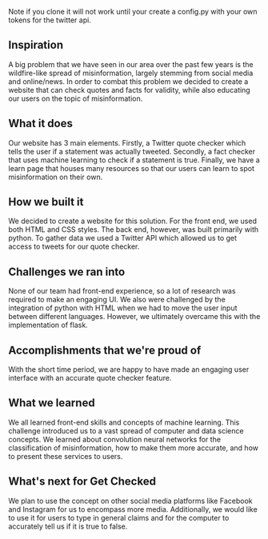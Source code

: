 Note if you clone it will not work until your create a config.py with your own tokens for the twitter api.

## Inspiration
A big problem that we have seen in our area over the past few years is the wildfire-like spread of misinformation, largely stemming from social media and online/news. In order to combat this problem we decided to create a website that can check quotes and facts for validity, while also educating our users on the topic of misinformation. 
## What it does
Our website has 3 main elements. Firstly, a Twitter quote checker which tells the user if a statement was actually tweeted. Secondly, a fact checker that uses machine learning to check if a statement is true. Finally, we have a learn page that houses many resources so that our users can learn to spot misinformation on their own. 
## How we built it
We decided to create a website for this solution. For the front end, we used both HTML and CSS styles. The back end, however, was built primarily with python. To gather data we used a Twitter API which allowed us to get access to tweets for our quote checker. 
## Challenges we ran into
None of our team had front-end experience, so  a lot of research was required to make an engaging UI. We also were challenged by the integration of python with HTML when we had to move the user input between different languages. However, we ultimately overcame this with the implementation of flask. 
## Accomplishments that we're proud of
With the short time period, we are happy to have made an engaging user interface with an accurate quote checker feature.
## What we learned
We all learned front-end skills and concepts of machine learning. This challenge introduced us to a vast spread of computer and data science concepts. We learned about convolution neural networks for the classification of misinformation, how to make them more accurate, and how to present these services to users. 
## What's next for Get Checked
We plan to use the concept on other social media platforms like Facebook and Instagram for us to encompass more media. Additionally, we would like to use it for users to type in general claims and for the computer to accurately tell us if it is true to false. 

